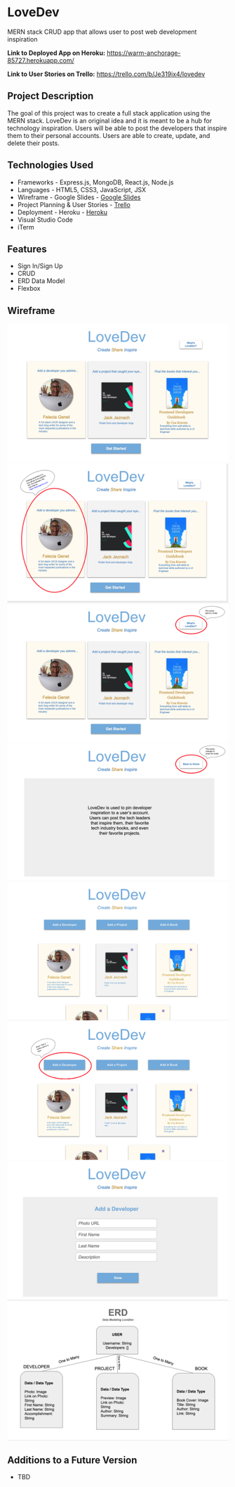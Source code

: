 # LoveDev
MERN stack CRUD app that allows user to post web development inspiration

**Link to Deployed App on Heroku:** <https://warm-anchorage-85727.herokuapp.com/>  

**Link to User Stories on Trello:** <https://trello.com/b/Je319ix4/lovedev>

## Project Description

The goal of this project was to create a full stack application using the MERN stack. LoveDev is an original idea and it is meant to be a hub for technology inspiration. Users will be able to post the developers that inspire them to their personal accounts. Users are able to create, update, and delete their posts.


## Technologies Used

  * Frameworks - Express.js, MongoDB, React.js, Node.js
  * Languages - HTML5, CSS3, JavaScript, JSX
  * Wireframe - Google Slides - [Google Slides](https://docs.google.com/presentation/d/1jbx5QgXDVRO9SJYmeNgALbtJmm9SCrstkGEfUriJf4k/edit?usp=sharing)
  * Project Planning & User Stories - [Trello](https://trello.com/b/Je319ix4/lovedev)
  * Deployment - Heroku - [Heroku](https://warm-anchorage-85727.herokuapp.com/)
  * Visual Studio Code
  * iTerm


## Features
 
  * Sign In/Sign Up
  * CRUD
  * ERD Data Model
  * Flexbox


## Wireframe

![Wireframe](public/images/1.png)
![Wireframe](public/images/2.png)
![Wireframe](public/images/3.png)
![Wireframe](public/images/4.png)
![Wireframe](public/images/5.png)
![Wireframe](public/images/6.png)
![Wireframe](public/images/7.png)
![Wireframe](public/images/erd.png)


## Additions to a Future Version

  * TBD
